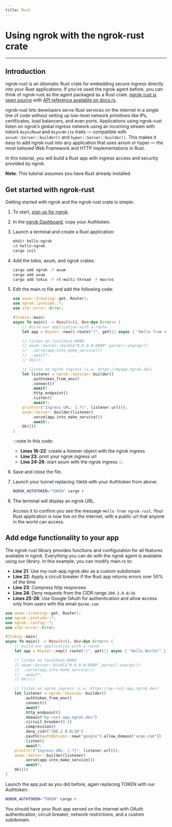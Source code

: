 ```yaml
---
title: Rust
---
```


# Using ngrok with the ngrok-rust crate
------------

## Introduction

ngrok-rust is an idiomatic Rust crate for embedding secure ingress directly into your Rust applications. If you’ve used the ngrok agent before, you can think of ngrok-rust as the agent packaged as a Rust crate. [ngrok-rust is open source](http://github.com/ngrok/ngrok-rust) with [API reference available on docs.rs](https://docs.rs/ngrok).

ngrok-rust lets developers serve Rust services on the internet in a single line of code without setting up low-level network primitives like IPs, certificates, load balancers, and even ports. Applications using ngrok-rust listen on ngrok’s global ingress network using an incoming stream with tokio’s `AsyncRead` and `AsyncWrite` traits — compatible with `axium::Server::builder()` and `hyper::Server::builder()`. This makes it easy to add ngrok-rust into any application that uses axium or hyper — the most beloved Web Framework and HTTP implementations in Rust. 

In this tutorial, you will build a Rust app with ingress access and security provided by ngrok.

**Note**: This tutorial assumes you have Rust already installed.

## Get started with ngrok-rust

Getting started with ngrok and the ngrok-rust crate is simple: 

1. To start, [sign up for ngrok](https://ngrok.com/signup).
1. In the [ngrok Dashboard](https://dashboard.ngrok.com), copy your Authtoken.
1. Launch a terminal and create a Rust application:

    ```bash
    mkdir hello-ngrok
    cd hello-ngrok
    cargo init
    ```

1. Add the tokio, axum, and ngrok crates:
    
    ```bash
    cargo add ngrok -F axum
    cargo add axum
    cargo add tokio -F rt-multi-thread -F macros
    ```

1. Edit the main.rs file and add the following code:

    ```rust showLineNumbers
    use axum::{routing::get, Router};
    use ngrok::prelude::*;
    use std::error::Error;

    #[tokio::main]
    async fn main() -> Result<(), Box<dyn Error>> {
        // build our application with a route
        let app = Router::new().route("/", get(|| async { "Hello from ngrok-rust!" }));

        // listen on localhost:8000
        // axum::Server::bind(&"0.0.0.0:8000".parse().unwrap())
        //  .serve(app.into_make_service())
        //  .await?;
        // Ok(())

        // listen on ngrok ingress (i.e. https://myapp.ngrok.dev)
        let listener = ngrok::Session::builder()
            .authtoken_from_env()
            .connect()
            .await?
            .http_endpoint()
            .listen()
            .await?;
        println!("Ingress URL: {:?}", listener.url());
        axum::Server::builder(listener)
            .serve(app.into_make_service())
            .await?;
        Ok(())
    }
    ```

    :::note In this code:
    - **Lines 16-22**: create a listener object with the ngrok ingress
    - **Line 23**: print your ngrok ingress url
    - **Line 24-26**: start axum with the ngrok ingress
    :::

1. Save and close the file.
1. Launch your tunnel replacing `TOKEN` with your Authtoken from above:

    ```bash
    NGROK_AUTHTOKEN="TOKEN" cargo r
    ```

1. The terminal will display an ngrok URL. 
    
    Access it to confirm you see the message `Hello from ngrok-rust`.
    Your Rust application is now live on the internet, with a public url that anyone in the world can access.

## Add edge functionality to your app

The ngrok-rust library provides functions and configuration for all features available in ngrok. Everything you can do with the ngrok agent is available using our library. In this example, you can modify main.rs to:

- **Line 21**: Use my-rust-app.ngrok.dev as a custom subdomain
- **Line 22**: Apply a circuit breaker if the Rust app returns errors over 50% of the time
- **Line 23**: Compress http responses
- **Line 24**: Deny requests from the CIDR range `200.2.0.0/16`
- **Lines 25-28**: Use Google OAuth for authentication and allow access only from users with the email `@acme.com`


```rust showLineNumbers
use axum::{routing::get, Router};
use ngrok::prelude::*;
use ngrok::config::*;
use std::error::Error;

#[tokio::main]
async fn main() -> Result<(), Box<dyn Error>> {
    // build our application with a route
    let app = Router::new().route("/", get(|| async { "Hello World!" }));

    // listen on localhost:8000
    // axum::Server::bind(&"0.0.0.0:8000".parse().unwrap())
    //  .serve(app.into_make_service())
    //  .await?;
    // Ok(())

    // listen on ngrok ingress (i.e. https://my-rust-app.ngrok.dev)
    let listener = ngrok::Session::builder()
        .authtoken_from_env()
        .connect()
        .await?
        .http_endpoint()
        .domain("my-rust-app.ngrok.dev")
        .circuit_breaker(0.5)
        .compression()
        .deny_cidr("200.2.0.0/16")
        .oauth(OauthOptions::new("google").allow_domain("acme.com"))
        .listen()
        .await?;
    println!("Ingress URL: {:?}", listener.url());
    axum::Server::builder(listener)
        .serve(app.into_make_service())
        .await?;
    Ok(())
}
```

Launch the app just as you did before, again replacing TOKEN with our Authtoken:

```bash
NGROK_AUTHTOKEN="TOKEN" cargo r
```

You should have your Rust app served on the internet with OAuth authentication, circuit breaker, network restrictions, and a custom subdomain.
